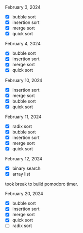 February 3, 2024

- [x] bubble sort
- [x] insertion sort
- [x] merge sort
- [x] quick sort

February 4, 2024

- [x] bubble sort
- [x] insertion sort
- [x] merge sort
- [x] quick sort

February 10, 2024

- [x] insertion sort
- [x] merge sort
- [x] bubble sort
- [x] quick sort

February 11, 2024

- [x] radix sort
- [x] bubble sort
- [x] insertion sort
- [x] merge sort
- [x] quick sort

February 12, 2024

- [x] binary search
- [x] array list

took break to build pomodoro timer.

February 20, 2024

- [x] bubble sort
- [x] insertion sort
- [x] merge sort
- [x] quick sort
- [ ] radix sort
